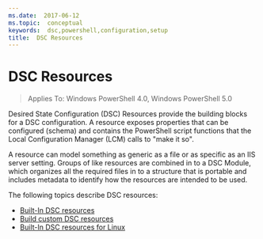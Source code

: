 ```yaml
---
ms.date:  2017-06-12
ms.topic:  conceptual
keywords:  dsc,powershell,configuration,setup
title:  DSC Resources
---
```


# DSC Resources

>Applies To: Windows PowerShell 4.0, Windows PowerShell 5.0

Desired State Configuration (DSC) Resources provide the building blocks for a DSC configuration. A resource exposes properties that can be configured (schema) and contains the PowerShell script functions that the Local Configuration Manager (LCM) calls to "make it so".

A resource can model something as generic as a file or as specific as an IIS server setting.  Groups of like resources are combined in to a DSC Module, which organizes all the required files in to a structure that is portable and includes metadata to identify how the resources are intended to be used.  

The following topics describe DSC resources:

- [Built-In DSC resources](builtInResource.md)
- [Build custom DSC resources](authoringResource.md)
- [Built-In DSC resources for Linux](lnxBuiltInResources.md)

